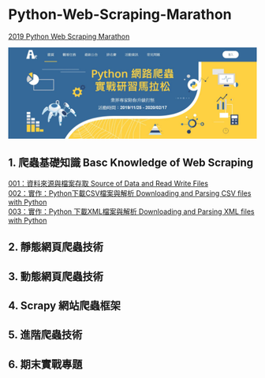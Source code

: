 # Python-Web-Scraping-Marathon
<a href="https://pycrawler.cupoy.com/">2019 Python Web Scraping Marathon</a>

![000](homework/000.JPG)

## 1. 爬蟲基礎知識 Basc Knowledge of Web Scraping
<a href="https://github.com/tgnco1218/Python-Web-Scraping-Marathon/tree/master/homework/Day001_Source_of_Data_and_Read_Write_Files">001：資料來源與檔案存取 Source of Data and Read Write Files</a><br>
<a href="https://github.com/tgnco1218/Python-Web-Scraping-Marathon/tree/master/homework/Day002_Download_and_Parse_CSV_with_Python">002：實作：Python下載CSV檔案與解析 Downloading and Parsing CSV files with Python</a><br>
<a href="https://github.com/tgnco1218/Python-Web-Scraping-Marathon/tree/master/homework/Day003_Download_and_Parse_XML_with_Python">003：實作：Python 下載XML檔案與解析 Downloading and Parsing XML files with Python</a><br>

## 2. 靜態網頁爬蟲技術

## 3. 動態網頁爬蟲技術

## 4. Scrapy 網站爬蟲框架

## 5. 進階爬蟲技術

## 6. 期末實戰專題
